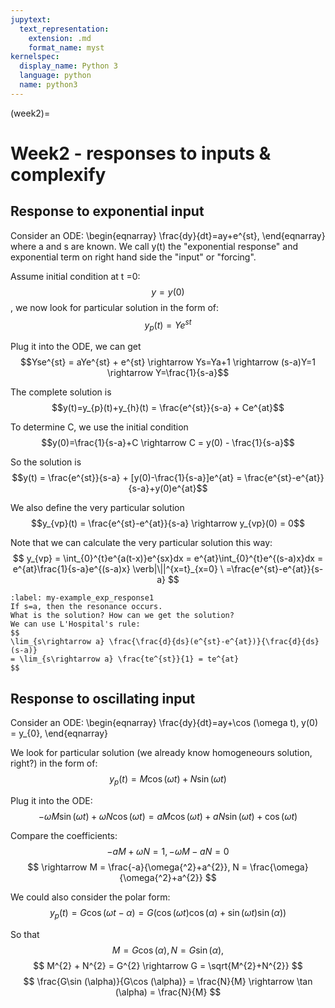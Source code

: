 ```yaml
---
jupytext:
  text_representation:
    extension: .md
    format_name: myst
kernelspec:
  display_name: Python 3
  language: python
  name: python3
---
```


(week2)=

# Week2 - responses to inputs & complexify

## Response to exponential input
Consider an ODE: 
\begin{eqnarray}
\frac{dy}{dt}=ay+e^{st},
\end{eqnarray}
where a and s are known. We call y(t) the "exponential response" and exponential term on right hand side the "input" or "forcing".

Assume initial condition at t =0: $$y=y(0)$$, we now look for particular solution in the form of:
$$y_{p}(t) = Ye^{st}$$

Plug it into the ODE, we can get
$$Yse^{st} = aYe^{st} + e^{st} \rightarrow Ys=Ya+1 \rightarrow (s-a)Y=1 \rightarrow Y=\frac{1}{s-a}$$

The complete solution is
$$y(t)=y_{p}(t)+y_{h}(t) = \frac{e^{st}}{s-a} + Ce^{at}$$

To determine C, we use the initial condition
$$y(0)=\frac{1}{s-a}+C \rightarrow C = y(0) - \frac{1}{s-a}$$

So the solution is
$$y(t) = \frac{e^{st}}{s-a} + [y(0)-\frac{1}{s-a}]e^{at} = \frac{e^{st}-e^{at}}{s-a}+y(0)e^{at}$$

We also define the very particular solution
$$y_{vp}(t) = \frac{e^{st}-e^{at}}{s-a} \rightarrow y_{vp}(0) = 0$$

Note that we can calculate the very particular solution this way:
$$
y_{vp} = \int_{0}^{t}e^{a(t-x)}e^{sx}dx = e^{at}\int_{0}^{t}e^{(s-a)x}dx = e^{at}\frac{1}{s-a}e^{(s-a)x}
 \verb|\||^{x=t}_{x=0} \
=\frac{e^{st}-e^{at}}{s-a}
$$
````{prf:example}
:label: my-example_exp_response1
If s=a, then the resonance occurs.
What is the solution? How can we get the solution?
We can use L'Hospital's rule:
$$
\lim_{s\rightarrow a} \frac{\frac{d}{ds}(e^{st}-e^{at})}{\frac{d}{ds}(s-a)} 
= \lim_{s\rightarrow a} \frac{te^{st}}{1} = te^{at}
$$
````
## Response to oscillating input

Consider an ODE:
\begin{eqnarray}
\frac{dy}{dt}=ay+\cos (\omega t), y(0) = y_{0},
\end{eqnarray}

We look for particular solution (we already know homogeneours solution, right?) in the form of:
$$
y_{p}(t) = M\cos (\omega t) + N\sin (\omega t)
$$

Plug it into the ODE:
$$
-\omega M\sin (\omega t) + \omega N \cos (\omega t) = aM\cos (\omega t) + aN\sin (\omega t) + \cos (\omega t)
$$

Compare the coefficients:
$$
-aM+\omega N = 1, -\omega M - aN = 0
$$
$$
\rightarrow M = \frac{-a}{\omega{^2}+a^{2}}, N = \frac{\omega}{\omega{^2}+a^{2}}
$$

We could also consider the polar form:
$$
y_{p}(t) = G\cos (\omega t - \alpha) = G(\cos (\omega t)\cos (\alpha)+\sin (\omega t)\sin (\alpha))
$$

So that
$$
M=G\cos (\alpha), N=G\sin (\alpha),
$$
$$
M^{2} + N^{2} = G^{2} \rightarrow G = \sqrt{M^{2}+N^{2}}
$$
$$
\frac{G\sin (\alpha)}{G\cos (\alpha)} = \frac{N}{M} \rightarrow \tan (\alpha) = \frac{N}{M}
$$







